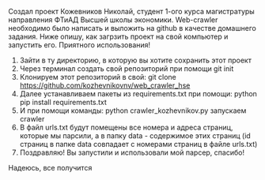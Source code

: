 Создал проект Кожевников Николай, студент 1-ого курса магистратуры направления ФТиАД Высшей школы экономики. Web-crawler необходимо было написать и выложить на github в качестве домашнего задания. Ниже опишу, как загрзить проект на свой компьютер и запустить его. Приятного использования!

1. Зайти в ту директорию, в которую вы хотите сохранить этот проект
2. Через терминал создать свой репозиторий при помощи git init
3. Клонируем этот репозиторий в свой:  git clone https://github.com/kozhevnikovnv/web_crawler_hse
4. Далее устанавливаем пакеты из requirements.txt при помощи: python pip install requirements.txt
5. И при помощи команды: python crawler_kozhevnikov.py запускаем crawler
6. В файл urls.txt будут помещены все номера и адреса страниц, которые мы парсили, а в папку data - содержимое этих страниц (id страниц в папке data совпадает с номерами страниц в файле urls.txt)
7. Поздравляю! Вы запустили и использовали мой парсер, спасибо!

Надеюсь, все получится